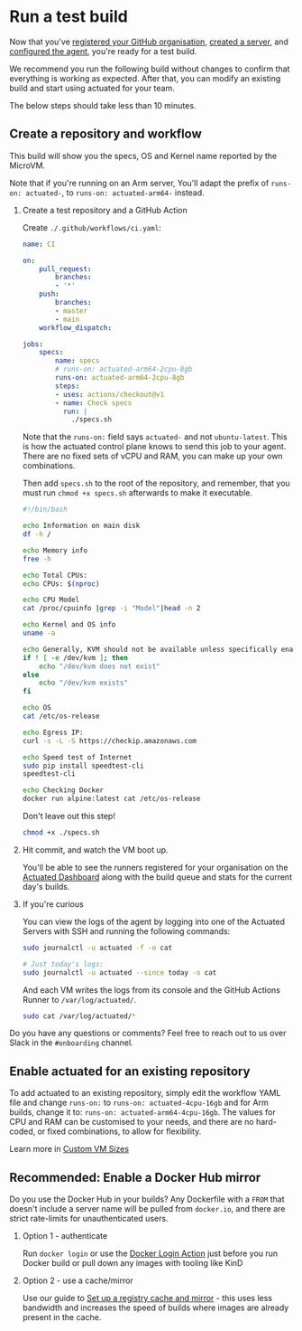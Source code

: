 # Run a test build

Now that you've [registered your GitHub organisation](/register), [created a server](/provision-server), and [configured the agent](/install-agent), you're ready for a test build.

We recommend you run the following build without changes to confirm that everything is working as expected. After that, you can modify an existing build and start using actuated for your team.

The below steps should take less than 10 minutes.

## Create a repository and workflow

This build will show you the specs, OS and Kernel name reported by the MicroVM.

Note that if you're running on an Arm server, You'll adapt the prefix of `runs-on: actuated-`, to `runs-on: actuated-arm64-` instead.

1. Create a test repository and a GitHub Action

    Create `./.github/workflows/ci.yaml`:

    ```yaml
    name: CI

    on:
        pull_request:
            branches:
            - '*'
        push:
            branches:
            - master
            - main
        workflow_dispatch:

    jobs:
        specs:
            name: specs
            # runs-on: actuated-arm64-2cpu-8gb
            runs-on: actuated-arm64-2cpu-8gb
            steps:
            - uses: actions/checkout@v1
            - name: Check specs
              run: |
                ./specs.sh
    ```

    Note that the `runs-on:` field says `actuated-` and not `ubuntu-latest`. This is how the actuated control plane knows to send this job to your agent. There are no fixed sets of vCPU and RAM, you can make up your own combinations.

    Then add `specs.sh` to the root of the repository, and remember, that you must run `chmod +x specs.sh` afterwards to make it executable.

    ```bash
    #!/bin/bash

    echo Information on main disk
    df -h /

    echo Memory info
    free -h

    echo Total CPUs:
    echo CPUs: $(nproc)

    echo CPU Model
    cat /proc/cpuinfo |grep -i "Model"|head -n 2

    echo Kernel and OS info
    uname -a

    echo Generally, KVM should not be available unless specifically enabled
    if ! [ -e /dev/kvm ]; then
        echo "/dev/kvm does not exist"
    else
        echo "/dev/kvm exists"
    fi

    echo OS
    cat /etc/os-release

    echo Egress IP:
    curl -s -L -S https://checkip.amazonaws.com

    echo Speed test of Internet
    sudo pip install speedtest-cli
    speedtest-cli

    echo Checking Docker
    docker run alpine:latest cat /etc/os-release
    ```

    Don't leave out this step!

    ```bash
    chmod +x ./specs.sh
    ```

2. Hit commit, and watch the VM boot up.

    You'll be able to see the runners registered for your organisation on the [Actuated Dashboard](https://dashboard.actuated.dev) along with the build queue and stats for the current day's builds.

3. If you're curious

    You can view the logs of the agent by logging into one of the Actuated Servers with SSH and running the following commands:

    ```bash
    sudo journalctl -u actuated -f -o cat

    # Just today's logs:
    sudo journalctl -u actuated --since today -o cat
    ```

    And each VM writes the logs from its console and the GitHub Actions Runner to `/var/log/actuated/`.

    ```bash
    sudo cat /var/log/actuated/*
    ```

Do you have any questions or comments? Feel free to reach out to us over Slack in the `#onboarding` channel.

## Enable actuated for an existing repository

To add actuated to an existing repository, simply edit the workflow YAML file and change `runs-on:` to `runs-on: actuated-4cpu-16gb` and for Arm builds, change it to: `runs-on: actuated-arm64-4cpu-16gb`. The values for CPU and RAM can be customised to your needs, and there are no hard-coded, or fixed combinations, to allow for flexibility.

Learn more in [Custom VM Sizes](/examples/custom-vm-size/)

## Recommended: Enable a Docker Hub mirror

Do you use the Docker Hub in your builds? Any Dockerfile with a `FROM` that doesn't include a server name will be pulled from `docker.io`, and there are strict rate-limits for unauthenticated users.

1. Option 1 - authenticate

    Run `docker login` or use the [Docker Login Action](https://github.com/docker/login-action) just before you run Docker build or pull down any images with tooling like KinD

2. Option 2 - use a cache/mirror

    Use our guide to [Set up a registry cache and mirror](/tasks/registry-mirror) - this uses less bandwidth and increases the speed of builds where images are already present in the cache.
